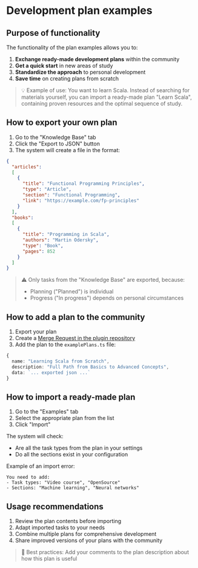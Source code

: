 # Development plan examples

## Purpose of functionality

The functionality of the plan examples allows you to:

1. **Exchange ready-made development plans** within the community
2. **Get a quick start** in new areas of study
3. **Standardize the approach** to personal development
4. **Save time** on creating plans from scratch

> 💡 Example of use: You want to learn Scala.
> Instead of searching for materials yourself, you can import a ready-made plan "Learn Scala",
> containing proven resources and the optimal sequence of study.

## How to export your own plan

1. Go to the "Knowledge Base" tab
2. Click the "Export to JSON" button
3. The system will create a file in the format:

```json
{
  "articles":
  [
    {
      "title": "Functional Programming Principles",
      "type": "Article",
      "section": "Functional Programming",
      "link": "https://example.com/fp-principles"
    }
  ],
  "books":
  [
    {
      "title": "Programming in Scala",
      "authors": "Martin Odersky",
      "type": "Book",
      "pages": 852
    }
  ]
}
```

> ⚠️ Only tasks from the "Knowledge Base" are exported, because:
>
> - Planning ("Planned") is individual
> - Progress ("In progress") depends on personal circumstances

## How to add a plan to the community

1. Export your plan
2. Create a [Merge Request in the plugin repository](https://github.com/artemkorsakov/personal-development-plan/blob/master/examples/examplePlans.ts)
3. Add the plan to the `examplePlans.ts` file:

```typescript
{
  name: "Learning Scala from Scratch",
  description: "Full Path from Basics to Advanced Concepts",
  data: `... exported json ...`
}
```

## How to import a ready-made plan

1. Go to the "Examples" tab
2. Select the appropriate plan from the list
3. Click "Import"

The system will check:

- Are all the task types from the plan in your settings
- Do all the sections exist in your configuration

Example of an import error:

```
You need to add:
- Task types: "Video course", "OpenSource"
- Sections: "Machine learning", "Neural networks"
```

## Usage recommendations

1. Review the plan contents before importing
2. Adapt imported tasks to your needs
3. Combine multiple plans for comprehensive development
4. Share improved versions of your plans with the community

> 🌟 Best practices: Add your comments to the plan description about how this plan is useful
